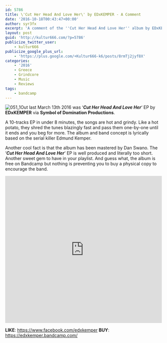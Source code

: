 ```yaml
---
id: 5786
title: \'Cut Her Head And Love Her\' by EDxKEMPER - A Comment
date: '2016-10-18T00:43:47+00:00'
author: syr3fx
excerpt: 'A comment of the ''Cut Her Head And Love Her'' album by EDxKEMPER (2016).'
layout: post
guid: 'http://kultur666.com/?p=5786'
publicize_twitter_user:
    - kultur666
publicize_google_plus_url:
    - 'https://plus.google.com/+Kultur666-k6/posts/8rmTj2jyf8X'
categories:
    - '2016'
    - Greece
    - Grindcore
    - Music
    - Reviews
tags:
    - bandcamp
---
```


![051_1](http://localhost:8080/wp-content/uploads/2016/10/051_1.jpg)Out last March 13th 2016 was ‘***Cut Her Head And Love Her***‘ EP by **EDxKEMPER** via **Symbol of Domination Productions**.

A 10-tracks EP in under 8 minutes, the songs are hot and grindy. Like a hot potato, they shred the tunes blazingly fast and pass them one-by-one until it ends and you beg for more. The album and band concept is lyrically based on the serial killer Edmund Kemper.

Another cool fact is that the album has been mastered by Dan Swano. The ‘***Cut Her Head And Love Her***‘ EP is well produced and literally too short. Another sweet gem to have in your playlist. And guess what, the album is free on Bandcamp but nothing is preventing you to buy a physical copy to encourage the band.

<iframe style="border: 0; width: 100%; height: 472px;" src="https://bandcamp.com/EmbeddedPlayer/album=626031561/size=large/bgcol=333333/linkcol=e99708/tracklist=false/transparent=true/" seamless></iframe>

**LIKE**: <https://www.facebook.com/edxkemper>
**BUY**: <https://edxkemper.bandcamp.com/>